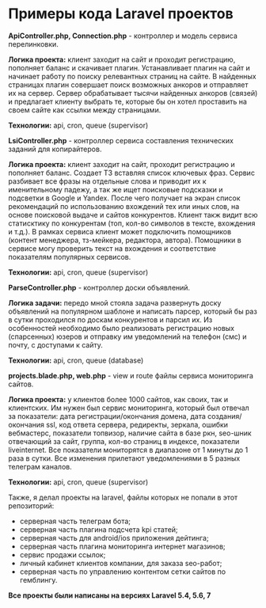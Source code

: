 # Примеры кода Laravel проектов #

**ApiController.php, Connection.php** - контроллер и модель сервиса перелинковки.  

**Логика проекта:** клиент заходит на сайт и проходит регистрацию, пополняет баланс и скачивает плагин. Устанавливает плагин на сайт и начинает работу по поиску релевантных страниц на сайте. В найденных страницах плагин совершает поиск возможных анкоров и отправляет их на сервер. Сервер обрабатывает тысячи найденных анкоров (связей) и предлагает клиенту выбрать те, которые бы он хотел проставить на своем сайте как ссылки между страницами.  

**Технологии:** api, cron, queue (supervisor)

**LsiController.php** - контроллер сервиса составления технических заданий для копирайтеров.  

**Логика проекта:** клиент заходит на сайт, проходит регистрацию и пополняет баланс. Создает ТЗ вставляя список ключевых фраз. Сервис разбивает все фразы на отдельные слова и приводит их к именительному падежу, а так же ищет поисковые подсказки и подсветки в Google и Yandex. После чего получает на экран список рекомендаций по использованию вхождений тех или иных слов, на основе поисковой выдаче и сайтов конкурентов. Клиент такж видит всю статисктику по конкурентам (топ, кол-во символов в тексте, вхождения и т.д.). В рамках сервиса клиент может подключить помощников (контент менеджера, тз-мейкера, редактора, автора). Помощники в сервисе могу проверить текст на вхождения и соответствие показателям популярных сервисов.  

**Технологии:** api, cron, queue (supervisor)  

**ParseController.php** - контроллер доски объявлений.  

**Логика задачи:** передо мной стояла задача развернуть доску объявлений на популярном шаблоне и написать парсер, который бы раз в сутки проходился по доскам конкурентов и парсил их. Из особенностей необходимо было реализовать регистрацию новых (спарсенных) юзеров и отправку им уведомлений на телефон (смс) и почту, с доступами к сайту.  

**Технологии:** api, cron, queue (database)  

**projects.blade.php, web.php** - view и route файлы сервиса мониторинга сайтов.  

**Логика проекта:** у клиентов более 1000 сайтов, как своих, так и клиентских. Им нужен был сервис мониторинга, который был отвечал за показатели: дата регистрации/окончания домена, дата создания/окончания ssl, код ответа сервера, редиректы, зеркала, ошибки вебмастерс, показатели топвизор, наличие сайта в базе ркн, seo-шник отвечающий за сайт, группа, кол-во страниц в индексе, показатели liveinternet. Все показатели мониторятся в диапазоне от 1 минуты до 1 раза в сутки. Все изменения прилетают уведомлениями в 5 разных телеграм каналов.  

**Технологии:** api, cron, queue (supervisor)  

Также, я делал проекты на laravel, файлы которых не попали в этот репозиторий:  
- серверная часть телеграм бота;
- серверная часть плагина подсчета kpi статей;
- серверная часть для android/ios приложения дейтинга;
- серверная часть плагина мониторинга интернет магазинов;
- сервис продажи ссылок;
- личный кабинет клиентов компании, для заказа seo-работ;
- серверная часть по управлению контентом сетки сайтов по гемблингу.  

**Все проекты были написаны на версиях Laravel 5.4, 5.6, 7**
